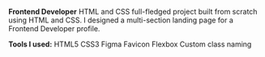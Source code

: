 **Frontend Developer**
    HTML and CSS full-fledged project built from scratch using HTML and CSS. I designed a multi-section landing page for a Frontend Developer profile.
  
**Tools I used:**
  HTML5
  CSS3
  Figma
  Favicon
  Flexbox
  Custom class naming
